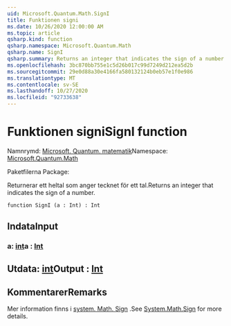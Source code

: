 ```yaml
---
uid: Microsoft.Quantum.Math.SignI
title: Funktionen signi
ms.date: 10/26/2020 12:00:00 AM
ms.topic: article
qsharp.kind: function
qsharp.namespace: Microsoft.Quantum.Math
qsharp.name: SignI
qsharp.summary: Returns an integer that indicates the sign of a number.
ms.openlocfilehash: 3bc870bb755e1c5d26b017c99d7249d212ea5d2b
ms.sourcegitcommit: 29e0d88a30e4166fa580132124b0eb57e1f0e986
ms.translationtype: MT
ms.contentlocale: sv-SE
ms.lasthandoff: 10/27/2020
ms.locfileid: "92733638"
---
```

# <a name="signi-function"></a><span data-ttu-id="f542b-102">Funktionen signi</span><span class="sxs-lookup"><span data-stu-id="f542b-102">SignI function</span></span>

<span data-ttu-id="f542b-103">Namnrymd: [Microsoft. Quantum. matematik](xref:Microsoft.Quantum.Math)</span><span class="sxs-lookup"><span data-stu-id="f542b-103">Namespace: [Microsoft.Quantum.Math](xref:Microsoft.Quantum.Math)</span></span>

<span data-ttu-id="f542b-104">Paketfilerna [](https://nuget.org/packages/)</span><span class="sxs-lookup"><span data-stu-id="f542b-104">Package: [](https://nuget.org/packages/)</span></span>


<span data-ttu-id="f542b-105">Returnerar ett heltal som anger tecknet för ett tal.</span><span class="sxs-lookup"><span data-stu-id="f542b-105">Returns an integer that indicates the sign of a number.</span></span>

```qsharp
function SignI (a : Int) : Int
```


## <a name="input"></a><span data-ttu-id="f542b-106">Indata</span><span class="sxs-lookup"><span data-stu-id="f542b-106">Input</span></span>

### <a name="a--int"></a><span data-ttu-id="f542b-107">a: [int](xref:microsoft.quantum.lang-ref.int)</span><span class="sxs-lookup"><span data-stu-id="f542b-107">a : [Int](xref:microsoft.quantum.lang-ref.int)</span></span>





## <a name="output--int"></a><span data-ttu-id="f542b-108">Utdata: [int](xref:microsoft.quantum.lang-ref.int)</span><span class="sxs-lookup"><span data-stu-id="f542b-108">Output : [Int](xref:microsoft.quantum.lang-ref.int)</span></span>



## <a name="remarks"></a><span data-ttu-id="f542b-109">Kommentarer</span><span class="sxs-lookup"><span data-stu-id="f542b-109">Remarks</span></span>

<span data-ttu-id="f542b-110">Mer information finns i [system. Math. Sign](https://docs.microsoft.com/dotnet/api/system.math.sign) .</span><span class="sxs-lookup"><span data-stu-id="f542b-110">See [System.Math.Sign](https://docs.microsoft.com/dotnet/api/system.math.sign) for more details.</span></span>